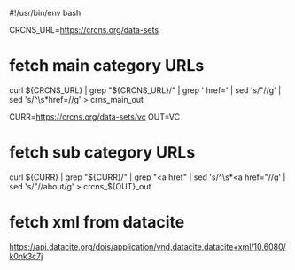 #!/usr/bin/env bash

CRCNS_URL=https://crcns.org/data-sets

# fetch main category URLs
curl ${CRCNS_URL} | grep "${CRCNS_URL}/" | grep '  href=' | sed 's/"//g' | sed 's/^\s*href=//g' > crns_main_out

CURR=https://crcns.org/data-sets/vc
OUT=VC

# fetch sub category URLs
curl ${CURR} | grep "${CURR}/" | grep "<a href" | sed 's/^\s*<a href="//g' | sed 's/"/\/about/g' > crcns_${OUT}_out


# fetch xml from datacite
https://api.datacite.org/dois/application/vnd.datacite.datacite+xml/10.6080/k0nk3c7j
